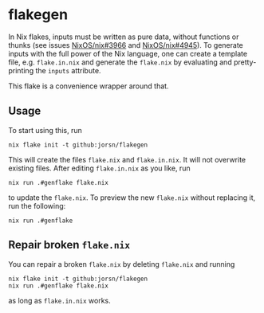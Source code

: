 # flakegen

In Nix flakes, inputs must be written as pure data, without functions or thunks
(see issues [NixOS/nix#3966](https://github.com/NixOS/nix/issues/3966)
and [NixOS/nix#4945](https://github.com/NixOS/nix/issues/4945)).
To generate inputs with the full power of the Nix language,
one can create a template file, e.g. `flake.in.nix` and generate the
`flake.nix` by evaluating and pretty-printing the `inputs` attribute.

This flake is a convenience wrapper around that.


## Usage

To start using this, run
```
nix flake init -t github:jorsn/flakegen
```

This will create the files `flake.nix` and `flake.in.nix`.
It will not overwrite existing files.
After editing `flake.in.nix` as you like, run
```
nix run .#genflake flake.nix
```
to update the `flake.nix`.
To preview the new `flake.nix` without replacing it, run the following:
```
nix run .#genflake
```


## Repair broken `flake.nix`

You can repair a broken `flake.nix` by
deleting `flake.nix` and running
```
nix flake init -t github:jorsn/flakegen
nix run .#genflake flake.nix
```
as long as `flake.in.nix` works.
